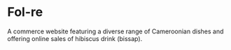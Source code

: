 # Fol-re
A commerce website featuring a diverse range of Cameroonian dishes and offering online sales of hibiscus drink (bissap).
